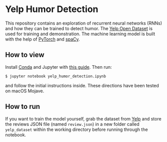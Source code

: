 # Yelp Humor Detection
This repository contains an exploration of recurrent neural networks (RNNs) and how they can be trained to detect humor. The [Yelp Open Dataset](https://www.yelp.com/dataset) is used for training and demonstration. The machine learning model is built with the help of [PyTorch](https://pytorch.org) and [spaCy](https://spacy.io/).

## How to view
Install [Conda](https://conda.io) and Jupyter with [this guide](https://jupyter.readthedocs.io/en/latest/install.html#installing-jupyter-using-anaconda-and-conda). Then run:

```
$ jupyter notebook yelp_humor_detection.ipynb
```

and follow the initial instructions inside. These directions have been tested on macOS Mojave.

## How to run
If you want to train the model yourself, grab the dataset from [Yelp](https://www.yelp.com/dataset) and store the reviews JSON file (named `review.json`) in a new folder called `yelp_dataset` within the working directory before running through the notebook.
